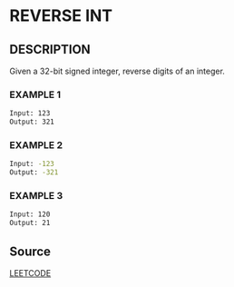 # REVERSE INT

## DESCRIPTION

Given a 32-bit signed integer, reverse digits of an integer.


### EXAMPLE 1

```BASH
Input: 123
Output: 321
```
### EXAMPLE 2

```BASH
Input: -123
Output: -321
```
### EXAMPLE 3

```BASH
Input: 120
Output: 21
```


## Source
[LEETCODE](https://leetcode.com/problems/reverse-integer/)